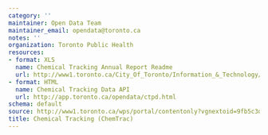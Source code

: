 ```yaml
---
category: ''
maintainer: Open Data Team
maintainer_email: opendata@toronto.ca
notes: ''
organization: Toronto Public Health
resources:
- format: XLS
  name: Chemical Tracking Annual Report Readme
  url: http://www1.toronto.ca/City_Of_Toronto/Information_&_Technology/Open_Data/Data_Sets/Assets/Files/ChemicalTrackingReadme.xls
- format: HTML
  name: Chemical Tracking Data API
  url: http://app.toronto.ca/opendata/ctpd.html
schema: default
source: http://www1.toronto.ca/wps/portal/contentonly?vgnextoid=9fb5c3dccb8c8310VgnVCM1000003dd60f89RCRD&vgnextchannel=1a66e03bb8d1e310VgnVCM10000071d60f89RCRD
title: Chemical Tracking (ChemTrac)
---
```

